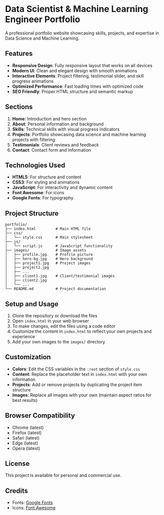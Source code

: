 # Data Scientist & Machine Learning Engineer Portfolio

A professional portfolio website showcasing skills, projects, and expertise in Data Science and Machine Learning.

## Features

- **Responsive Design**: Fully responsive layout that works on all devices
- **Modern UI**: Clean and elegant design with smooth animations
- **Interactive Elements**: Project filtering, testimonial slider, and skill progress animations
- **Optimized Performance**: Fast loading times with optimized code
- **SEO Friendly**: Proper HTML structure and semantic markup

## Sections

1. **Home**: Introduction and hero section
2. **About**: Personal information and background
3. **Skills**: Technical skills with visual progress indicators
4. **Projects**: Portfolio showcasing data science and machine learning projects with filtering
5. **Testimonials**: Client reviews and feedback
6. **Contact**: Contact form and information

## Technologies Used

- **HTML5**: For structure and content
- **CSS3**: For styling and animations
- **JavaScript**: For interactivity and dynamic content
- **Font Awesome**: For icons
- **Google Fonts**: For typography

## Project Structure

```
portfolio/
├── index.html         # Main HTML file
├── css/
│   └── style.css      # Main stylesheet
├── js/
│   └── script.js      # JavaScript functionality
├── images/            # Image assets
│   ├── profile.jpg    # Profile picture
│   ├── hero-bg.jpg    # Hero background
│   ├── project1.jpg   # Project images
│   ├── project2.jpg
│   ├── ...
│   ├── client1.jpg    # Client/testimonial images
│   ├── client2.jpg
│   └── ...
└── README.md          # Project documentation
```

## Setup and Usage

1. Clone the repository or download the files
2. Open `index.html` in your web browser
3. To make changes, edit the files using a code editor
4. Customize the content in `index.html` to reflect your own projects and experience
5. Add your own images to the `images/` directory

## Customization

- **Colors**: Edit the CSS variables in the `:root` section of `style.css`
- **Content**: Replace the placeholder text in `index.html` with your own information
- **Projects**: Add or remove projects by duplicating the project item structure
- **Images**: Replace all images with your own (maintain aspect ratios for best results)

## Browser Compatibility

- Chrome (latest)
- Firefox (latest)
- Safari (latest)
- Edge (latest)
- Opera (latest)

## License

This project is available for personal and commercial use.

## Credits

- Fonts: [Google Fonts](https://fonts.google.com/)
- Icons: [Font Awesome](https://fontawesome.com/)